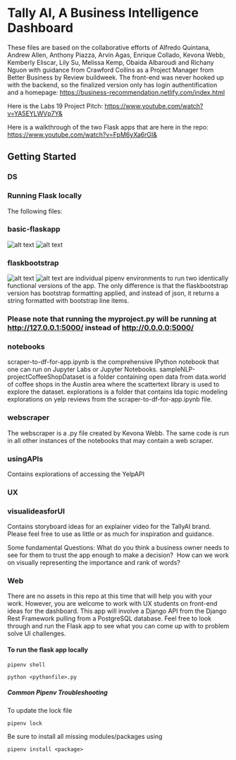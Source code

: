 # Tally AI, A Business Intelligence Dashboard

These files are based on the collaborative efforts of Alfredo Quintana, Andrew Allen, Anthony Piazza, Arvin Agas, Enrique Collado, Kevona Webb, Kemberly Eliscar, Lily Su, Melissa Kemp, Obaida Albaroudi and Richany Nguon with guidance from Crawford Collins as a Project Manager from Better Business by Review buildweek. The front-end was never hooked up with the backend, so the finalized version only has login authentification and a homepage: https://business-recommendation.netlify.com/index.html

Here is the Labs 19 Project Pitch:
https://www.youtube.com/watch?v=YA5EYLWVp7Y&

Here is a walkthrough of the two Flask apps that are here in the repo:
https://www.youtube.com/watch?v=FpM6yXa6rGI&

## Getting Started 

### DS
### Running Flask locally
The following files:

### basic-flaskapp
![alt text](https://i.ibb.co/YjDjP6s/01.png)
![alt text](https://i.ibb.co/t2LHj43/02.png)
### flaskbootstrap
![alt text](https://i.ibb.co/gMyQZPs/03.png)
![alt text](https://i.ibb.co/5YrhxKF/04.png)
are individual pipenv environments to run two identically functional versions of the app. The only difference is that the flaskbootstrap version has bootstrap formatting applied, and instead of json, it returns a string formatted with bootstrap line items. 

### Please note that running the myproject.py will be running at http://127.0.0.1:5000/ instead of http://0.0.0.0:5000/
### notebooks
scraper-to-df-for-app.ipynb is the comprehensive IPython notebook that one can run on Jupyter Labs or Jupyter Notebooks. 
sampleNLP-projectCoffeeShopDataset is a folder containing open data from data.world of coffee shops in the Austin area where the scattertext library is used to explore the dataset.
explorations is a folder that contains lda topic modeling explorations on yelp reviews from the scraper-to-df-for-app.ipynb file. 
### webscraper
The webscraper is a .py file created by Kevona Webb. The same code is run in all other instances of the notebooks that may contain a web scraper. 
### usingAPIs
Contains explorations of accessing the YelpAPI

### UX
### visualideasforUI
Contains storyboard ideas for an explainer video for the TallyAI brand. Please feel free to use as little or as much for inspiration and guidance.

Some fundamental Questions: 
What do you think a business owner needs to see for them to trust the app enough to make a decision? 
How can we work on visually representing the importance and rank of words?

### Web
There are no assets in this repo at this time that will help you with your work. However, you are welcome to work with UX students on front-end ideas for the dashboard. 
This app will involve a Django API from the Django Rest Framework pulling from a PostgreSQL database. 
Feel free to look through and run the Flask app to see what you can come up with to problem solve UI challenges. 



#### To run the flask app locally
```
pipenv shell
```
```
python <pythonfile>.py
```

##### Common Pipenv Troubleshooting

To update the lock file

```
pipenv lock
```

Be sure to install all missing modules/packages using

```
pipenv install <package>
```

